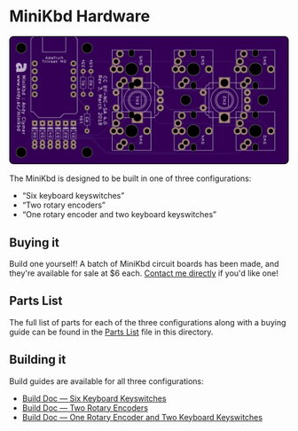 # MiniKbd Hardware

![minikbd-oshpark-front](/images/minikbd-oshpark-front.png)

The MiniKbd is designed to be built in one of three configurations:

- “Six keyboard keyswitches”
- “Two rotary encoders”
- “One rotary encoder and two keyboard keyswitches”

## Buying it
Build one yourself! A batch of MiniKbd circuit boards has been made, and they're available for sale at $6 each. [Contact me directly](http://www.andyclymer.com) if you'd like one!

## Parts List
The full list of parts for each of the three configurations along with a buying guide can be found in the [Parts List](./PartsList.md) file in this directory.

## Building it
Build guides are available for all three configurations:
- [Build Doc — Six Keyboard Keyswitches](./Build-SixKeyswitches.md)
- [Build Doc — Two Rotary Encoders](./Build-TwoEncoders.md)
- [Build Doc — One Rotary Encoder and Two Keyboard Keyswitches](./OneEncoderTwoSwitches.md)
